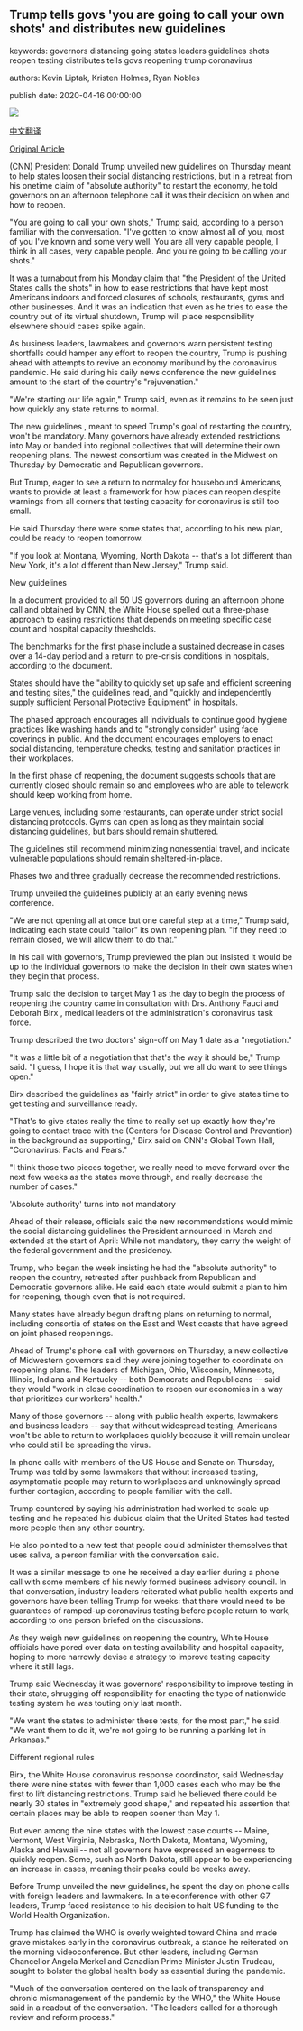 ## Trump tells govs 'you are going to call your own shots' and distributes new guidelines

keywords: governors distancing going states leaders guidelines shots reopen testing distributes tells govs reopening trump coronavirus

authors: Kevin Liptak, Kristen Holmes, Ryan Nobles

publish date: 2020-04-16 00:00:00

![](https://cdn.cnn.com/cnnnext/dam/assets/200415181552-02-coronavirus-briefing-0415-trump-super-tease.jpg)

[中文翻译](Trump%20tells%20govs%20%27you%20are%20going%20to%20call%20your%20own%20shots%27%20and%20distributes%20new%20guidelines_zh.md)

[Original Article](https://edition.cnn.com/2020/04/16/politics/donald-trump-reopening-guidelines-coronavirus/index.html)

(CNN) President Donald Trump unveiled new guidelines on Thursday meant to help states loosen their social distancing restrictions, but in a retreat from his onetime claim of "absolute authority" to restart the economy, he told governors on an afternoon telephone call it was their decision on when and how to reopen.

"You are going to call your own shots," Trump said, according to a person familiar with the conversation. "I've gotten to know almost all of you, most of you I've known and some very well. You are all very capable people, I think in all cases, very capable people. And you're going to be calling your shots."

It was a turnabout from his Monday claim that "the President of the United States calls the shots" in how to ease restrictions that have kept most Americans indoors and forced closures of schools, restaurants, gyms and other businesses. And it was an indication that even as he tries to ease the country out of its virtual shutdown, Trump will place responsibility elsewhere should cases spike again.

As business leaders, lawmakers and governors warn persistent testing shortfalls could hamper any effort to reopen the country, Trump is pushing ahead with attempts to revive an economy moribund by the coronavirus pandemic. He said during his daily news conference the new guidelines amount to the start of the country's "rejuvenation."

"We're starting our life again," Trump said, even as it remains to be seen just how quickly any state returns to normal.

The new guidelines , meant to speed Trump's goal of restarting the country, won't be mandatory. Many governors have already extended restrictions into May or banded into regional collectives that will determine their own reopening plans. The newest consortium was created in the Midwest on Thursday by Democratic and Republican governors.

But Trump, eager to see a return to normalcy for housebound Americans, wants to provide at least a framework for how places can reopen despite warnings from all corners that testing capacity for coronavirus is still too small.

He said Thursday there were some states that, according to his new plan, could be ready to reopen tomorrow.

"If you look at Montana, Wyoming, North Dakota -- that's a lot different than New York, it's a lot different than New Jersey," Trump said.

New guidelines

In a document provided to all 50 US governors during an afternoon phone call and obtained by CNN, the White House spelled out a three-phase approach to easing restrictions that depends on meeting specific case count and hospital capacity thresholds.

The benchmarks for the first phase include a sustained decrease in cases over a 14-day period and a return to pre-crisis conditions in hospitals, according to the document.

States should have the "ability to quickly set up safe and efficient screening and testing sites," the guidelines read, and "quickly and independently supply sufficient Personal Protective Equipment" in hospitals.

The phased approach encourages all individuals to continue good hygiene practices like washing hands and to "strongly consider" using face coverings in public. And the document encourages employers to enact social distancing, temperature checks, testing and sanitation practices in their workplaces.

In the first phase of reopening, the document suggests schools that are currently closed should remain so and employees who are able to telework should keep working from home.

Large venues, including some restaurants, can operate under strict social distancing protocols. Gyms can open as long as they maintain social distancing guidelines, but bars should remain shuttered.

The guidelines still recommend minimizing nonessential travel, and indicate vulnerable populations should remain sheltered-in-place.

Phases two and three gradually decrease the recommended restrictions.

Trump unveiled the guidelines publicly at an early evening news conference.

"We are not opening all at once but one careful step at a time," Trump said, indicating each state could "tailor" its own reopening plan. "If they need to remain closed, we will allow them to do that."

In his call with governors, Trump previewed the plan but insisted it would be up to the individual governors to make the decision in their own states when they begin that process.

Trump said the decision to target May 1 as the day to begin the process of reopening the country came in consultation with Drs. Anthony Fauci and Deborah Birx , medical leaders of the administration's coronavirus task force.

Trump described the two doctors' sign-off on May 1 date as a "negotiation."

"It was a little bit of a negotiation that that's the way it should be," Trump said. "I guess, I hope it is that way usually, but we all do want to see things open."

Birx described the guidelines as "fairly strict" in order to give states time to get testing and surveillance ready.

"That's to give states really the time to really set up exactly how they're going to contact trace with the (Centers for Disease Control and Prevention) in the background as supporting," Birx said on CNN's Global Town Hall, "Coronavirus: Facts and Fears."

"I think those two pieces together, we really need to move forward over the next few weeks as the states move through, and really decrease the number of cases."

'Absolute authority' turns into not mandatory

Ahead of their release, officials said the new recommendations would mimic the social distancing guidelines the President announced in March and extended at the start of April: While not mandatory, they carry the weight of the federal government and the presidency.

Trump, who began the week insisting he had the "absolute authority" to reopen the country, retreated after pushback from Republican and Democratic governors alike. He said each state would submit a plan to him for reopening, though even that is not required.

Many states have already begun drafting plans on returning to normal, including consortia of states on the East and West coasts that have agreed on joint phased reopenings.

Ahead of Trump's phone call with governors on Thursday, a new collective of Midwestern governors said they were joining together to coordinate on reopening plans. The leaders of Michigan, Ohio, Wisconsin, Minnesota, Illinois, Indiana and Kentucky -- both Democrats and Republicans -- said they would "work in close coordination to reopen our economies in a way that prioritizes our workers' health."

Many of those governors -- along with public health experts, lawmakers and business leaders -- say that without widespread testing, Americans won't be able to return to workplaces quickly because it will remain unclear who could still be spreading the virus.

In phone calls with members of the US House and Senate on Thursday, Trump was told by some lawmakers that without increased testing, asymptomatic people may return to workplaces and unknowingly spread further contagion, according to people familiar with the call.

Trump countered by saying his administration had worked to scale up testing and he repeated his dubious claim that the United States had tested more people than any other country.

He also pointed to a new test that people could administer themselves that uses saliva, a person familiar with the conversation said.

It was a similar message to one he received a day earlier during a phone call with some members of his newly formed business advisory council. In that conversation, industry leaders reiterated what public health experts and governors have been telling Trump for weeks: that there would need to be guarantees of ramped-up coronavirus testing before people return to work, according to one person briefed on the discussions.

As they weigh new guidelines on reopening the country, White House officials have pored over data on testing availability and hospital capacity, hoping to more narrowly devise a strategy to improve testing capacity where it still lags.

Trump said Wednesday it was governors' responsibility to improve testing in their state, shrugging off responsibility for enacting the type of nationwide testing system he was touting only last month.

"We want the states to administer these tests, for the most part," he said. "We want them to do it, we're not going to be running a parking lot in Arkansas."

Different regional rules

Birx, the White House coronavirus response coordinator, said Wednesday there were nine states with fewer than 1,000 cases each who may be the first to lift distancing restrictions. Trump said he believed there could be nearly 30 states in "extremely good shape," and repeated his assertion that certain places may be able to reopen sooner than May 1.

But even among the nine states with the lowest case counts -- Maine, Vermont, West Virginia, Nebraska, North Dakota, Montana, Wyoming, Alaska and Hawaii -- not all governors have expressed an eagerness to quickly reopen. Some, such as North Dakota, still appear to be experiencing an increase in cases, meaning their peaks could be weeks away.

Before Trump unveiled the new guidelines, he spent the day on phone calls with foreign leaders and lawmakers. In a teleconference with other G7 leaders, Trump faced resistance to his decision to halt US funding to the World Health Organization.

Trump has claimed the WHO is overly weighted toward China and made grave mistakes early in the coronavirus outbreak, a stance he reiterated on the morning videoconference. But other leaders, including German Chancellor Angela Merkel and Canadian Prime Minister Justin Trudeau, sought to bolster the global health body as essential during the pandemic.

"Much of the conversation centered on the lack of transparency and chronic mismanagement of the pandemic by the WHO," the White House said in a readout of the conversation. "The leaders called for a thorough review and reform process."